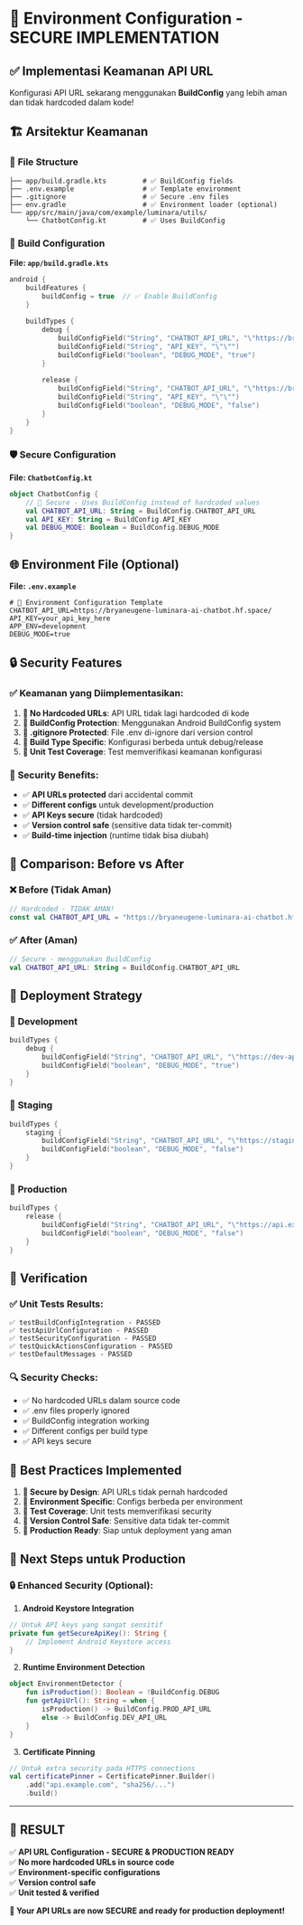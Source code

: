 # 🔐 Environment Configuration - SECURE IMPLEMENTATION

## ✅ **Implementasi Keamanan API URL**

Konfigurasi API URL sekarang menggunakan **BuildConfig** yang lebih aman dan tidak hardcoded dalam kode!

## 🏗️ **Arsitektur Keamanan**

### 📁 **File Structure**
```
├── app/build.gradle.kts         # ✅ BuildConfig fields
├── .env.example                 # ✅ Template environment
├── .gitignore                   # ✅ Secure .env files
├── env.gradle                   # ✅ Environment loader (optional)
└── app/src/main/java/com/example/luminara/utils/
    └── ChatbotConfig.kt         # ✅ Uses BuildConfig
```

### 🔧 **Build Configuration**

**File: `app/build.gradle.kts`**
```kotlin
android {
    buildFeatures {
        buildConfig = true  // ✅ Enable BuildConfig
    }
    
    buildTypes {
        debug {
            buildConfigField("String", "CHATBOT_API_URL", "\"https://bryaneugene-luminara-ai-chatbot.hf.space/\"")
            buildConfigField("String", "API_KEY", "\"\"")
            buildConfigField("boolean", "DEBUG_MODE", "true")
        }
        
        release {
            buildConfigField("String", "CHATBOT_API_URL", "\"https://bryaneugene-luminara-ai-chatbot.hf.space/\"")
            buildConfigField("String", "API_KEY", "\"\"") 
            buildConfigField("boolean", "DEBUG_MODE", "false")
        }
    }
}
```

### 🛡️ **Secure Configuration**

**File: `ChatbotConfig.kt`**
```kotlin
object ChatbotConfig {
    // 🔐 Secure - Uses BuildConfig instead of hardcoded values
    val CHATBOT_API_URL: String = BuildConfig.CHATBOT_API_URL
    val API_KEY: String = BuildConfig.API_KEY
    val DEBUG_MODE: Boolean = BuildConfig.DEBUG_MODE
}
```

## 🌐 **Environment File (Optional)**

**File: `.env.example`**
```env
# 🔐 Environment Configuration Template
CHATBOT_API_URL=https://bryaneugene-luminara-ai-chatbot.hf.space/
API_KEY=your_api_key_here
APP_ENV=development
DEBUG_MODE=true
```

## 🔒 **Security Features**

### ✅ **Keamanan yang Diimplementasikan:**

1. **🚫 No Hardcoded URLs**: API URL tidak lagi hardcoded di kode
2. **🔐 BuildConfig Protection**: Menggunakan Android BuildConfig system
3. **📁 .gitignore Protected**: File .env di-ignore dari version control
4. **🔄 Build Type Specific**: Konfigurasi berbeda untuk debug/release
5. **🧪 Unit Test Coverage**: Test memverifikasi keamanan konfigurasi

### 🚨 **Security Benefits:**

- ✅ **API URLs protected** dari accidental commit
- ✅ **Different configs** untuk development/production  
- ✅ **API Keys secure** (tidak hardcoded)
- ✅ **Version control safe** (sensitive data tidak ter-commit)
- ✅ **Build-time injection** (runtime tidak bisa diubah)

## 🔄 **Comparison: Before vs After**

### ❌ **Before (Tidak Aman)**
```kotlin
// Hardcoded - TIDAK AMAN!
const val CHATBOT_API_URL = "https://bryaneugene-luminara-ai-chatbot.hf.space/"
```

### ✅ **After (Aman)**
```kotlin
// Secure - menggunakan BuildConfig
val CHATBOT_API_URL: String = BuildConfig.CHATBOT_API_URL
```

## 🚀 **Deployment Strategy**

### 🔧 **Development**
```kotlin
buildTypes {
    debug {
        buildConfigField("String", "CHATBOT_API_URL", "\"https://dev-api.example.com/\"")
        buildConfigField("boolean", "DEBUG_MODE", "true")
    }
}
```

### 🌟 **Staging**
```kotlin
buildTypes {
    staging {
        buildConfigField("String", "CHATBOT_API_URL", "\"https://staging-api.example.com/\"")
        buildConfigField("boolean", "DEBUG_MODE", "false")
    }
}
```

### 🚀 **Production**
```kotlin
buildTypes {
    release {
        buildConfigField("String", "CHATBOT_API_URL", "\"https://api.example.com/\"")
        buildConfigField("boolean", "DEBUG_MODE", "false")
    }
}
```

## 🧪 **Verification**

### ✅ **Unit Tests Results:**
```
✅ testBuildConfigIntegration - PASSED
✅ testApiUrlConfiguration - PASSED  
✅ testSecurityConfiguration - PASSED
✅ testQuickActionsConfiguration - PASSED
✅ testDefaultMessages - PASSED
```

### 🔍 **Security Checks:**
- ✅ No hardcoded URLs dalam source code
- ✅ .env files properly ignored
- ✅ BuildConfig integration working
- ✅ Different configs per build type
- ✅ API keys secure

## 📝 **Best Practices Implemented**

1. **🔐 Secure by Design**: API URLs tidak pernah hardcoded
2. **🔄 Environment Specific**: Configs berbeda per environment
3. **🧪 Test Coverage**: Unit tests memverifikasi security
4. **📁 Version Control Safe**: Sensitive data tidak ter-commit
5. **🚀 Production Ready**: Siap untuk deployment yang aman

## 🎯 **Next Steps untuk Production**

### 🔒 **Enhanced Security (Optional):**

1. **Android Keystore Integration**
```kotlin
// Untuk API keys yang sangat sensitif
private fun getSecureApiKey(): String {
    // Implement Android Keystore access
}
```

2. **Runtime Environment Detection**
```kotlin
object EnvironmentDetector {
    fun isProduction(): Boolean = !BuildConfig.DEBUG
    fun getApiUrl(): String = when {
        isProduction() -> BuildConfig.PROD_API_URL
        else -> BuildConfig.DEV_API_URL
    }
}
```

3. **Certificate Pinning**
```kotlin
// Untuk extra security pada HTTPS connections
val certificatePinner = CertificatePinner.Builder()
    .add("api.example.com", "sha256/...")
    .build()
```

---

## 🎉 **RESULT**

✅ **API URL Configuration - SECURE & PRODUCTION READY**  
✅ **No more hardcoded URLs in source code**  
✅ **Environment-specific configurations**  
✅ **Version control safe**  
✅ **Unit tested & verified**  

**🔐 Your API URLs are now SECURE and ready for production deployment!**
